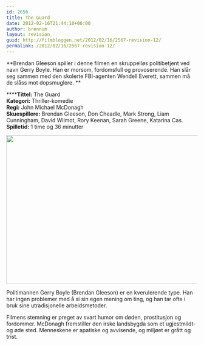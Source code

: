 ```yaml
---
id: 2656
title: The Guard
date: 2012-02-16T21:44:10+00:00
author: brennum
layout: revision
guid: http://filmbloggen.net/2012/02/16/2567-revision-12/
permalink: /2012/02/16/2567-revision-12/
---
```

**Brendan Gleeson spiller i denne filmen en skruppelløs politibetjent ved navn Gerry Boyle. Han er morsom, fordomsfull og provoserende. Han slår seg sammen med den skolerte FBI-agenten Wendell Everett, sammen må de slåss mot dopsmuglere. **

******Tittel:** The Guard  
**Kategori:** Thriller-komedie  
**Regi:** John Michael McDonagh  
**Skuespillere:** Brendan Gleeson, Don Cheadle, Mark Strong, Liam Cunningham, David Wilmot, Rory Keenan, Sarah Greene, Katarina Cas.  
**Spilletid:** 1 time og 36 minutter

<a href="http://filmbloggen.net/?attachment_id=2645" rel="attachment wp-att-2645"><img class="alignnone size-full wp-image-2645" src="http://filmbloggen.net/wp-content/uploads//2012/02/art-the-guard_20110826121150601209-420x0.jpg" alt="" width="541" height="391" /></a>

Politimannen Gerry Boyle (Brendan Gleeson) er en kverulerende type. Han har ingen problemer med å si sin egen mening om ting, og han tar ofte i bruk sine utradisjonelle arbeidsmetoder.

Filmens stemning er preget av svart humor om døden, prostitusjon og fordommer. McDonagh fremstiller den irske landsbygda som et ugjestmildt-og øde sted. Menneskene er apatiske og avvisende, og miljøet er grått og trist.
